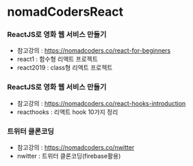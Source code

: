 # nomadCodersReact

### ReactJS로 영화 웹 서비스 만들기
- 참고강의 : https://nomadcoders.co/react-for-beginners
- react1 : 함수형 리액트 프로젝트
- react2019 : class형 리액트 프로젝트

### ReactJS로 영화 웹 서비스 만들기
- 참고강의 : https://nomadcoders.co/react-hooks-introduction
- reacthooks : 리액트 hook 10가지 정리 

### 트위터 클론코딩
- 참고강의 : https://nomadcoders.co/nwitter
- nwitter : 트위터 클론코딩(firebase활용)

